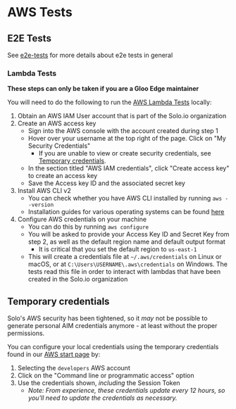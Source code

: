 # AWS Tests

## E2E Tests
See [e2e-tests](./e2e-tests.md) for more details about e2e tests in general

### Lambda Tests
**These steps can only be taken if you are a Gloo Edge maintainer**

You will need to do the following to run the [AWS Lambda Tests](/test/e2e/aws_test.go) locally:
1. Obtain an AWS IAM User account that is part of the Solo.io organization
2. Create an AWS access key
    - Sign into the AWS console with the account created during step 1
    - Hover over your username at the top right of the page. Click on "My Security Credentials"
      - If you are unable to view or create security credentials, see [Temporary credentials](#temporary-credentials).
    - In the section titled "AWS IAM credentials", click "Create access key" to create an access key
    - Save the Access key ID and the associated secret key
3. Install AWS CLI v2
    - You can check whether you have AWS CLI installed by running `aws --version`
    - Installation guides for various operating systems can be found [here](https://docs.aws.amazon.com/cli/latest/userguide/install-cliv2.html)
4. Configure AWS credentials on your machine
    - You can do this by running `aws configure`
    - You will be asked to provide your Access Key ID and Secret Key from step 2, as well as the default region name and default output format
        - It is critical that you set the default region to `us-east-1`
    - This will create a credentials file at `~/.aws/credentials` on Linux or macOS, or at `C:\Users\USERNAME\.aws\credentials` on Windows. The tests read this file in order to interact with lambdas that have been created in the Solo.io organization

## Temporary credentials
Solo's AWS security has been tightened, so it _may_ not be possible to generate personal AIM credentials anymore - at least without the proper permissions.

You can configure your local credentials using the temporary credentials found in our [AWS start page](https://soloio.awsapps.com/start#/) by:
1. Selecting the `developers` AWS account
2. Click on the "Command line or programmatic access" option
3. Use the credentials shown, _including_ the Session Token
   - _Note: From experience, these credentials update every 12 hours, so you'll need to update the credentials as necessary._

